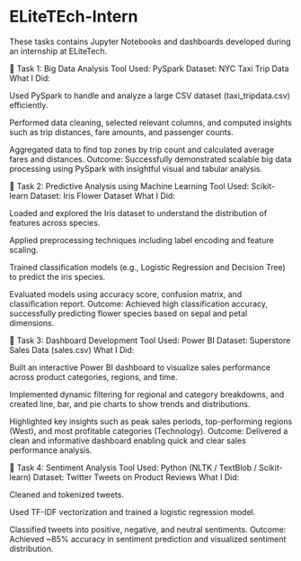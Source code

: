 # ELiteTEch-Intern
These tasks contains Jupyter Notebooks and dashboards developed during an internship at ELiteTech.

🔹 Task 1: Big Data Analysis
Tool Used: PySpark
Dataset: NYC Taxi Trip Data
What I Did:

Used PySpark to handle and analyze a large CSV dataset (taxi_tripdata.csv) efficiently.

Performed data cleaning, selected relevant columns, and computed insights such as trip distances, fare amounts, and passenger counts.

Aggregated data to find top zones by trip count and calculated average fares and distances.
Outcome: Successfully demonstrated scalable big data processing using PySpark with insightful visual and tabular analysis.

🔹 Task 2: Predictive Analysis using Machine Learning
Tool Used: Scikit-learn
Dataset: Iris Flower Dataset
What I Did:

Loaded and explored the Iris dataset to understand the distribution of features across species.

Applied preprocessing techniques including label encoding and feature scaling.

Trained classification models (e.g., Logistic Regression and Decision Tree) to predict the iris species.

Evaluated models using accuracy score, confusion matrix, and classification report.
Outcome: Achieved high classification accuracy, successfully predicting flower species based on sepal and petal dimensions.

🔹 Task 3: Dashboard Development
Tool Used: Power BI
Dataset: Superstore Sales Data (sales.csv)
What I Did:

Built an interactive Power BI dashboard to visualize sales performance across product categories, regions, and time.

Implemented dynamic filtering for regional and category breakdowns, and created line, bar, and pie charts to show trends and distributions.

Highlighted key insights such as peak sales periods, top-performing regions (West), and most profitable categories (Technology).
Outcome: Delivered a clean and informative dashboard enabling quick and clear sales performance analysis.

🔹 Task 4: Sentiment Analysis
Tool Used: Python (NLTK / TextBlob / Scikit-learn)
Dataset: Twitter Tweets on Product Reviews
What I Did:

Cleaned and tokenized tweets.

Used TF-IDF vectorization and trained a logistic regression model.

Classified tweets into positive, negative, and neutral sentiments.
Outcome: Achieved ~85% accuracy in sentiment prediction and visualized sentiment distribution.

